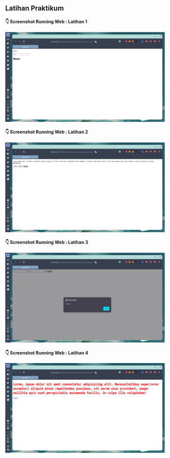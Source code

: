 ## Latihan Praktikum

#### :point_down: Screenshot Running Web : Latihan 1

![](Tugas/img/lat1.png)

#### :point_down: Screenshot Running Web : Latihan 2

![](Tugas/img/lat2.png)

#### :point_down: Screenshot Running Web : Latihan 3

![](Tugas/img/lat3.png)

#### :point_down: Screenshot Running Web : Latihan 4

![](Tugas/img/lat4.png)